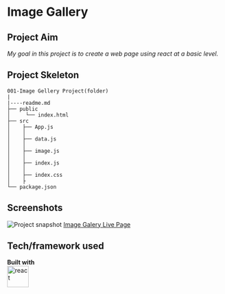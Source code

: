 # Image Gallery

## Project Aim
*My goal in this project is to create a web page using react at a basic level.*

## Project Skeleton

```
001-Image Gellery Project(folder)
|
|----readme.md         
├── public
│     └── index.html
├── src
│    ├── App.js
│    │      
│    ├── data.js
│    │       
│    ├── image.js
│    │       
│    ├── index.js
│    │       
│    ├── index.css
│    ├
└── package.json
```

## Screenshots

![Project snapshot](./image-galery.gif)
[Image Galery Live Page](https://esmaaksoy.github.io/Project-Bootstrap-2/)

## Tech/framework used

<b>Built with</b> <br>
<a href="#" target="_blank"> <img src="https://cdn.icon-icons.com/icons2/2415/PNG/512/react_original_wordmark_logo_icon_146375.png" alt="react" width="50"/> </a> 

